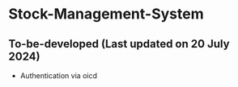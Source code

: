 ﻿# Stock-Management-System
## To-be-developed (Last updated on 20 July 2024)
- Authentication via oicd
